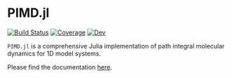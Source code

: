 # PIMD.jl

[![Build Status](https://github.com/tansongchen/PIMD.jl/workflows/CI/badge.svg)](https://github.com/tansongchen/PIMD.jl/actions)
[![Coverage](https://codecov.io/gh/tansongchen/PIMD.jl/branch/master/graph/badge.svg)](https://codecov.io/gh/tansongchen/PIMD.jl)
[![Dev](https://img.shields.io/badge/docs-dev-blue.svg)](https://tansongchen.com/PIMD.jl/dev)
<!-- [![Stable](https://img.shields.io/badge/docs-stable-blue.svg)](https://tansongchen.com/PIMD.jl/stable) -->

`PIMD.jl` is a comprehensive Julia implementation of path integral molecular dynamics for 1D model systems.

Please find the documentation [here](https://tansongchen.com/PIMD.jl/dev).

